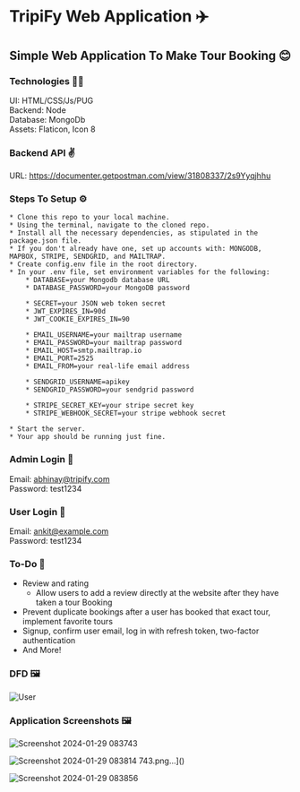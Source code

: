 # TripiFy Web Application :airplane:

## Simple Web Application To Make Tour Booking :blush:

### Technologies :technologist:<br />
UI: HTML/CSS/Js/PUG<br />
Backend: Node<br />
Database: MongoDb<br />
Assets: Flaticon, Icon 8<br />

### Backend API :v:<br />
URL: https://documenter.getpostman.com/view/31808337/2s9Yyqjhhu
<br />

### Steps To Setup :gear:<br />
```
* Clone this repo to your local machine.
* Using the terminal, navigate to the cloned repo.
* Install all the necessary dependencies, as stipulated in the package.json file.
* If you don't already have one, set up accounts with: MONGODB, MAPBOX, STRIPE, SENDGRID, and MAILTRAP.
* Create config.env file in the root directory.
* In your .env file, set environment variables for the following:
    * DATABASE=your Mongodb database URL
    * DATABASE_PASSWORD=your MongoDB password

    * SECRET=your JSON web token secret
    * JWT_EXPIRES_IN=90d
    * JWT_COOKIE_EXPIRES_IN=90

    * EMAIL_USERNAME=your mailtrap username
    * EMAIL_PASSWORD=your mailtrap password
    * EMAIL_HOST=smtp.mailtrap.io
    * EMAIL_PORT=2525
    * EMAIL_FROM=your real-life email address

    * SENDGRID_USERNAME=apikey
    * SENDGRID_PASSWORD=your sendgrid password

    * STRIPE_SECRET_KEY=your stripe secret key
    * STRIPE_WEBHOOK_SECRET=your stripe webhook secret

* Start the server.
* Your app should be running just fine.
```

### Admin Login :superhero:<br />
Email: abhinay@tripify.com
<br />
Password: test1234

### User Login :superhero:<br />
Email: ankit@example.com
<br />
Password: test1234

### To-Do :round_pushpin:<br />
* Review and rating
    * Allow users to add a review directly at the website after they have taken a tour Booking
* Prevent duplicate bookings after a user has booked that exact tour, implement favorite tours
* Signup, confirm user email, log in with refresh token, two-factor authentication
* And More!

### DFD :framed_picture:<br />
![User](https://github.com/abhi-cop-dev10/tripify/assets/62385700/12020e68-59de-439b-9664-d2a5ae4baba1)

### Application Screenshots :framed_picture:<br />
![Screenshot 2024-01-29 083743](https://github.com/abhi-cop-dev10/tripify/assets/62385700/5de0b1f1-4d7e-4b36-83e5-1f4610a652fb)

![Screenshot 2024-01-29 083814](https://github.com/abhi-cop-dev10/tripify/assets/62385700/5d5f09bb-56a9-426e-9c3a-5c226d7b1434)
743.png…]()

![Screenshot 2024-01-29 083856](https://github.com/abhi-cop-dev10/tripify/assets/62385700/35bcc409-8004-4cfe-a200-cd17c142fadb)
